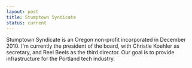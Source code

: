 ```yaml
---
layout: post
title: Stumptown Syndicate
status: current
---
```


Stumptown Syndicate is an Oregon non-profit incorporated in December 2010. I'm currently the president of the board, with Christie Koehler as secretary, and Reel Beels as the third director. Our goal is to provide infrastructure for the Portland tech industry.